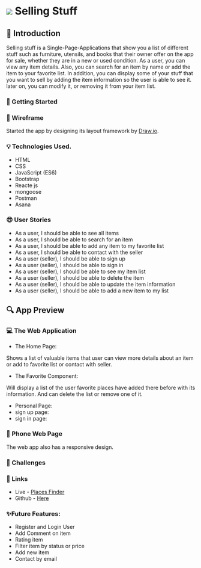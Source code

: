 # ![](https://ga-dash.s3.amazonaws.com/production/assets/logo-9f88ae6c9c3871690e33280fcf557f33.png)  Selling Stuff
## :round_pushpin: Introduction
Selling stuff is a Single-Page-Applications that show you a list of different stuff
such as furniture, utensils, and books that their owner offer on the app for sale,
whether they are in a new or used condition.
As a user, you can view any item details. Also, you can search for an item by name or
add the item to your favorite list. In addition, you can display some of your stuff that you
want to sell by adding the item information so the user is able to see it. later on, you can
modify it, or removing it from your item list.


### :dart: Getting Started
### :pencil: Wireframe
Started the app by designing its layout framework by <a href= 'https://app.diagrams.net/'>Draw.io</a>. 


### :bulb: Technologies Used.
* HTML
* CSS
* JavaScript (ES6)
* Bootstrap
* Reacte js
* mongoose
* Postman 
* Asana 

### :sunglasses: User Stories
* As a user, I should be able to see all items
* As a user, I should be able to search for an item
* As a user, I should be able to add any item to my favorite list
* As a user, I should be able to contact with the seller
* As a user (seller), I should be able to sign up
* As a user (seller), I should be able to sign in
* As a user (seller), I should be able to see my item list
* As a user (seller), I should be able to delete the item
* As a user (seller), I should be able to update the item information
* As a user (seller), I should be able to add a new item to my list

## :mag: App Preview



### :computer: The Web Application
- The Home Page:

Shows a list of valuable items that user can view more details about an item or add to favorite list or contact with seller.


- The Favorite Component:

Will display a list of the user favorite places have added there before with its information. And can delete the list or remove one of it.

- Personal Page:
- sign up page:
- sign in page:


### :iphone: Phone Web Page
The web app also has a responsive design.


### :muscle: Challenges

### :link: Links
* Live - <a href='#'/> Places Finder </a>
* Github - <a href='https://git.generalassemb.ly/ghaidaakhalil/Project-3'> Here </a>

### :sparkles:Future Features:
- Register and Login User
- Add Comment on item
- Rating item
- Filter item by status or price
- Add new item
- Contact by email
